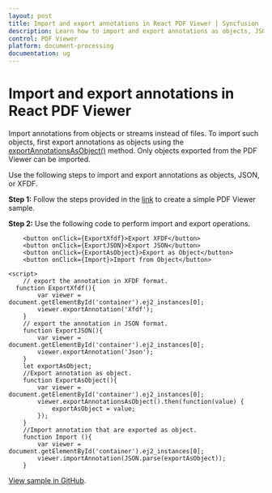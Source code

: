 ```yaml
---
layout: post
title: Import and export annotations in React PDF Viewer | Syncfusion
description: Learn how to import and export annotations as objects, JSON, or XFDF in the Syncfusion React PDF Viewer.
control: PDF Viewer
platform: document-processing
documentation: ug
---
```


# Import and export annotations in React PDF Viewer

Import annotations from objects or streams instead of files. To import such objects, first export annotations as objects using the [exportAnnotationsAsObject()](https://ej2.syncfusion.com/react/documentation/api/pdfviewer/#exportannotationsasobject) method. Only objects exported from the PDF Viewer can be imported.

Use the following steps to import and export annotations as objects, JSON, or XFDF.

**Step 1:** Follow the steps provided in the [link](https://help.syncfusion.com/document-processing/pdf/pdf-viewer/react/getting-started/) to create a simple PDF Viewer sample.

**Step 2:** Use the following code to perform import and export operations.

```
    <button onClick={ExportXfdf}>Export XFDF</button>
    <button onClick={ExportJSON}>Export JSON</button>
    <button onClick={ExportAsObject}>Export as Object</button>
    <button onClick={Import}>Import from Object</button>
```

```
<script>
    // export the annotation in XFDF format.
  function ExportXfdf(){
        var viewer = document.getElementById('container').ej2_instances[0];
        viewer.exportAnnotation('Xfdf');
    }
    // export the annotation in JSON format.
    function ExportJSON(){
        var viewer = document.getElementById('container').ej2_instances[0];
        viewer.exportAnnotation('Json');
    }
    let exportAsObject;
    //Export annotation as object.
    function ExportAsObject(){
        var viewer = document.getElementById('container').ej2_instances[0];
        viewer.exportAnnotationsAsObject().then(function(value) {
            exportAsObject = value;
        });
    }
    //Import annotation that are exported as object.
    function Import (){
        var viewer = document.getElementById('container').ej2_instances[0];
        viewer.importAnnotation(JSON.parse(exportAsObject));
    }
```

[View sample in GitHub](https://github.com/SyncfusionExamples/react-pdf-viewer-examples/tree/master/Annotations/Import%20and%20export%20annotations).